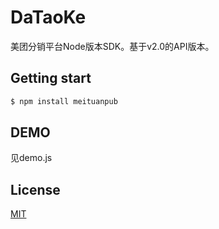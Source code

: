# DaTaoKe

美团分销平台Node版本SDK。基于v2.0的API版本。

## Getting start

```bash
$ npm install meituanpub
```

## DEMO

见demo.js

## License

[MIT](LICENSE)
